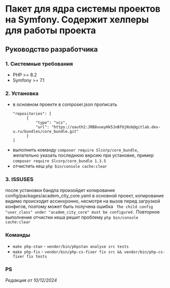 # Пакет для ядра системы проектов на Symfony. Содержит хелперы для работы проекта

## Руководство разработчика

### 1. Системные требования

- PHP >= 8.2
- Symfony >= 7.1

### 2. Установка

- в основном проекте в composer.json прописать
  ```
  "repositories": [
        {
            "type": "vcs",
            "url": "https://oauth2:JRB8vueyHk5JnBfUjNsb@gitlab.dev-u.ru/bundles/core_bundle.git"
        }
  ]
  ```
- выполнить команду `composer require Slcorp/core_bundle`, желательно указать последнюю версию при установке,
  пример `composer require Slcorp/core_bundle 1.3.5`
- отчистить кеш `php bin/console cache:clear`

### 3. ISSUSES

после установки бандла произойдет копирование config/packages/academ_city_core.yaml в основной проект,
копирование видимо происходит ассинхронно, несмотря на вызов перед загрузкой конфигов, поэтому может быть получена
ошибка ` The child config "user_class" under "academ_city_core" must be configured.`
Повторное выполнение отчистки кеша решит проблему `php bin/console cache:clear`

### Команды

- `make php-stan`  - `vendor/bin/phpstan analyse src tests`
- `make php-fix`  -  `vendor/bin/php-cs-fixer fix src && vendor/bin/php-cs-fixer fix tests`

### PS

*Редакция от 10/12/2024*
